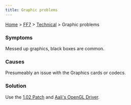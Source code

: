 ```yaml
---
title: Graphic problems
---
```


[Home](../../Main%20Page.md) > [FF7](../../FF7.md) > [Technical](../Technical.md) > Graphic problems

### Symptoms

Messed up graphics, black boxes are common.

### Causes

Presumeably an issue with the Graphics cards or codecs.

### Solution

Use the [1.02 Patch][] and [Aali's OpenGL Driver][].

  [1.02 Patch]: http://aaronserv.dyndns.org/hosting/ffsf/downloads/ff7_1.02.zip
  [Aali's OpenGL Driver]: http://forums.qhimm.com/index.php?topic=8306.0
